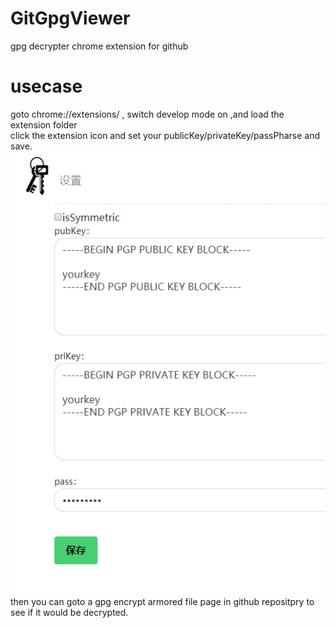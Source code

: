 # GitGpgViewer
gpg decrypter chrome extension for github

# usecase
goto chrome://extensions/ , switch develop mode on ,and load the extension folder   
click the extension icon and set your publicKey/privateKey/passPharse and save.
![screencut](screencut.png)
then you can goto a gpg encrypt armored file page in github repositpry to see if it would be decrypted.

